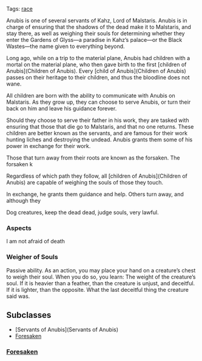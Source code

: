 Tags: [race](Races)

Anubis is one of several servants of Kahz, Lord of Malstaris. Anubis is in charge of ensuring that the shadows of the dead make it to Malstaris, and stay there, as well as weighing their souls for determining whether they enter the Gardens of Glyss—a paradise in Kahz’s palace—or the Black Wastes—the name given to everything beyond. 

Long ago, while on a trip to the material plane, Anubis had children with a mortal on the material plane, who then gave birth to the first [children of Anubis](Children of Anubis). Every [child of Anubis](Children of Anubis) passes on their heritage to their children, and thus the bloodline does not wane.

All children are born with the ability to communicate with Anubis on Malstaris. As they grow up, they can choose to serve Anubis, or turn their back on him and leave his guidance forever. 

Should they choose to serve their father in his work, they are tasked with ensuring that those that die go to Malstaris, and that no one returns. These children are better known as the servants, and are famous for their work hunting liches and destroying the undead. Anubis grants them some of his power in exchange for their work.

Those that turn away from their roots are known as the forsaken. The forsaken k

Regardless of which path they follow, all [children of Anubis](Children of Anubis) are capable of weighing the souls of those they touch. 

In exchange, he grants them guidance and help. Others turn away, and although they 

Dog creatures, keep the dead dead, judge souls, very lawful. 

### Aspects
I am not afraid of death

### Weigher of Souls
Passive ability.
As an action, you may place your hand on a creature’s chest to weigh their soul. When you do so, you learn:
The weight of the creature’s soul. If it is heavier than a feather, than the creature is unjust, and deceitful. If it is lighter, than the opposite.
What the last deceitful thing the creature said was.

## Subclasses

- [Servants of Anubis](Servants of Anubis)
- [Foresaken](Foresaken)

### [Foresaken](Foresaken)

